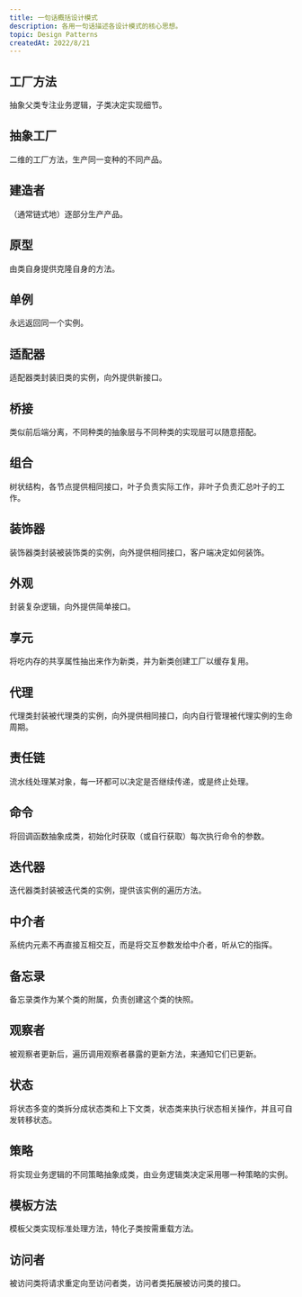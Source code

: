 ```yaml
---
title: 一句话概括设计模式
description: 各用一句话描述各设计模式的核心思想。
topic: Design Patterns
createdAt: 2022/8/21
---
```


## 工厂方法

抽象父类专注业务逻辑，子类决定实现细节。

## 抽象工厂

二维的工厂方法，生产同一变种的不同产品。

## 建造者

（通常链式地）逐部分生产产品。

## 原型

由类自身提供克隆自身的方法。

## 单例

永远返回同一个实例。

## 适配器

适配器类封装旧类的实例，向外提供新接口。

## 桥接

类似前后端分离，不同种类的抽象层与不同种类的实现层可以随意搭配。

## 组合

树状结构，各节点提供相同接口，叶子负责实际工作，非叶子负责汇总叶子的工作。

## 装饰器

装饰器类封装被装饰类的实例，向外提供相同接口，客户端决定如何装饰。

## 外观

封装复杂逻辑，向外提供简单接口。

## 享元

将吃内存的共享属性抽出来作为新类，并为新类创建工厂以缓存复用。

## 代理

代理类封装被代理类的实例，向外提供相同接口，向内自行管理被代理实例的生命周期。

## 责任链

流水线处理某对象，每一环都可以决定是否继续传递，或是终止处理。

## 命令

将回调函数抽象成类，初始化时获取（或自行获取）每次执行命令的参数。

## 迭代器

迭代器类封装被迭代类的实例，提供该实例的遍历方法。

## 中介者

系统内元素不再直接互相交互，而是将交互参数发给中介者，听从它的指挥。

## 备忘录

备忘录类作为某个类的附属，负责创建这个类的快照。

## 观察者

被观察者更新后，遍历调用观察者暴露的更新方法，来通知它们已更新。

## 状态

将状态多变的类拆分成状态类和上下文类，状态类来执行状态相关操作，并且可自发转移状态。

## 策略

将实现业务逻辑的不同策略抽象成类，由业务逻辑类决定采用哪一种策略的实例。

## 模板方法

模板父类实现标准处理方法，特化子类按需重载方法。

## 访问者

被访问类将请求重定向至访问者类，访问者类拓展被访问类的接口。

